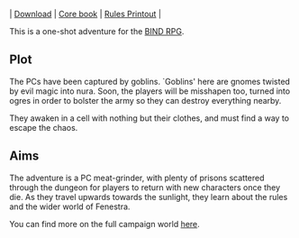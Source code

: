 <!--

The config/ directory is a subtree.  Best not to touch it.

- git-lfs
- inkscape (for composing svg images)
- pdflatex (loads of packages)

-->

| [Download][download] | [Core book][core] | [Rules Printout][resources] |

This is a one-shot adventure for the [BIND RPG][core].

## Plot

The PCs have been captured by goblins.
`Goblins' here are gnomes twisted by evil magic into nura.
Soon, the players will be misshapen too, turned into ogres in order to bolster the army so they can destroy everything nearby.

They awaken in a cell with nothing but their clothes, and must find a way to escape the chaos.

## Aims

The adventure is a PC meat-grinder, with plenty of prisons scattered through the dungeon for players to return with new characters once they die.
As they travel upwards towards the sunlight, they learn about the rules and the wider world of Fenestra.

You can find more on the full campaign world [here][aif].

[download]: https://gitlab.com/bindrpg/oneshot/uploads/435250c28d693e5f250572339b23fc43/Escape_from_the_Horde.pdf
[core]: https://gitlab.com/bindrpg/core
[aif]: https://gitlab.com/bindrpg/aif
[resources]: https://gitlab.com/bindrpg/core/uploads/aca6c4bc4c1862daa9f288cf3e146672/resources.pdf
